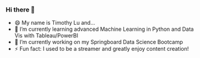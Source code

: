 ### Hi there 👋

- 😄 My name is Timothy Lu and...
- 🌱 I’m currently learning advanced Machine Learning in Python and Data Vis with Tableau/PowerBI
- 🔭 I’m currently working on my Springboard Data Science Bootcamp
- ⚡ Fun fact: I used to be a streamer and greatly enjoy content creation!

<!--
**naturesbless/naturesbless** is a ✨ _special_ ✨ repository because its `README.md` (this file) appears on your GitHub profile.

Here are some ideas to get you started:



- 👯 I’m looking to collaborate on ...
- 🤔 I’m looking for help with ...
- 💬 Ask me about ...
- 📫 How to reach me: ...


-->
